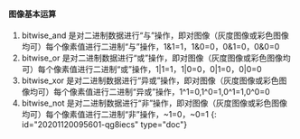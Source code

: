 #### 图像基本运算

1. bitwise_and 是对二进制数据进行“与”操作，即对图像（灰度图像或彩色图像均可）每个像素值进行二进制“与”操作，1&1=1，1&0=0，0&1=0，0&0=0
2. bitwise_or 是对二进制数据进行“或”操作，即对图像（灰度图像或彩色图像均可）每个像素值进行二进制“或”操作，1|1=1，1|0=0，0|1=0，0|0=0
3. bitwise_xor 是对二进制数据进行“异或”操作，即对图像（灰度图像或彩色图像均可）每个像素值进行二进制“异或”操作，1^1=0,1^0=1,0^1=1,0^0=0
4. bitwise_not 是对二进制数据进行“非”操作，即对图像（灰度图像或彩色图像均可）每个像素值进行二进制“非”操作，~1=0，~0=1
{: id="20201120095601-qg8iecs" type="doc"}
